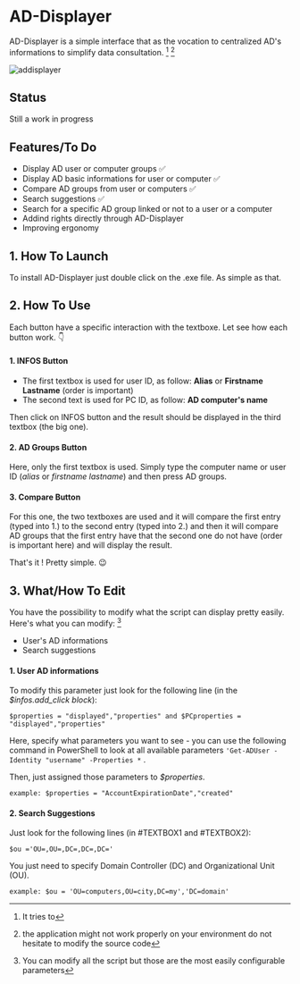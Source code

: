 # **AD-Displayer**

AD-Displayer is a simple interface that as the vocation to centralized AD's informations to simplify data consultation. [^1] [^2]

![addisplayer](https://github.com/GoblinFryer/AD-Displayer/assets/158450292/ef7c4a3e-b503-42dd-b719-40e775ab951f)

## Status

Still a work in progress

## Features/To Do

-  Display AD user or computer groups ✅ 
-  Display AD basic informations for user or computer ✅ 
-  Compare AD groups from user or computers ✅ 
-  Search suggestions ✅
-  Search for a specific AD group linked or not to a user or a computer
-  Addind rights directly through AD-Displayer
-  Improving ergonomy

##  **1. How To Launch** 

To install AD-Displayer just double click on the .exe file. As simple as that.

## **2. How To Use** 

Each button have a specific interaction with the textboxe. Let see how each button work. 👇 

#### 1. **INFOS Button** 

- The first textbox is used for user ID, as follow: **Alias** or **Firstname Lastname** (order is important)
- The second text is used for PC ID, as follow: **AD computer's name**

Then click on INFOS button and the result should be displayed in the third textbox (the big one).

#### 2. **AD Groups Button**

Here, only the first textbox is used. Simply type the computer name or user ID (*alias* or *firstname lastname*) and then press AD groups.

#### 3. **Compare Button**

For this one, the two textboxes are used and it will compare the first entry (typed into 1.) to the second entry (typed into 2.) and then it will compare AD groups that the first entry have that the second one do not have (order is important here) and will display the result.

That's it ! Pretty simple. 😉 

## **3. What/How To Edit**

You have the possibility to modify what the script can display pretty easily. Here's what you can modify: [^3]

- User's AD informations
- Search suggestions

#### 1. **User AD informations**

To modify this parameter just look for the following line (in the *$infos.add_click block*):

 ` $properties = "displayed","properties" and $PCproperties = "displayed","properties" `

Here, specify what parameters you want to see - you can use the following command in PowerShell to look at all available parameters ` 'Get-ADUser -Identity "username" -Properties * ` .

Then, just assigned those parameters to *$properties*.

` example: $properties = "AccountExpirationDate","created" `

#### 2. **Search Suggestions**

Just look for the following lines (in #TEXTBOX1 and #TEXTBOX2):

` $ou ='OU=,OU=,DC=,DC=,DC=' `

You just need to specify Domain Controller (DC) and Organizational Unit (OU).

` example: $ou = 'OU=computers,OU=city,DC=my','DC=domain' `

[^1]: It tries to
[^2]: the application might not work properly on your environment do not hesitate to modify the source code
[^3]: You can modify all the script but those are the most easily configurable parameters
